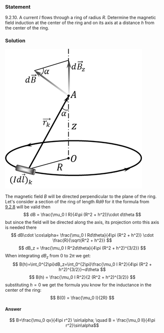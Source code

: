 ###  Statement 

$9.2.10.$ A current $I$ flows through a ring of radius $R$. Determine the magnetic field induction at the center of the ring and on its axis at a distance $h$ from the center of the ring. 

### Solution

![ The field induction at point $A$, located on the axis of the ring at a distance $z$ from its center |447x455, 39%](../../img/9.2.10/9.2.10_1.png)

The magnetic field $B$ will be directed perpendicular to the plane of the ring. Let's consider a section of the ring of length $Rd\theta$ for it the formula from [9.2.8](../9.2.8) will be valid then $$ dB = \frac{\mu_0 I R}{4\pi (R^2 + h^2)}\cdot d\theta $$ but since the field will be directed along the axis, its projection onto this axis is needed there $$ dB\cdot \cos\alpha= \frac{\mu_0 I Rd\theta}{4\pi (R^2 + h^2)} \cdot \frac{R}{\sqrt{R^2 + h^2}} $$ $$ dB_z = \frac{\mu_0 I R^2d\theta}{4\pi (R^2 + h^2)^{3/2}} $$ When integrating $dB_z$ from $0$ to $2\pi$ we get: $$ B(h)=\int_0^{2\pi}dB_z=\int_0^{2\pi}\frac{\mu_0 I R^2}{4\pi (R^2 + h^2)^{3/2}}~d\theta $$ $$ B(h) = \frac{\mu_0 I R^2}{2 (R^2 + h^2)^{3/2}} $$ substituting $h = 0$ we get the formula you know for the inductance in the center of the ring: $$ B(0) = \frac{\mu_0 I}{2R} $$ 

#### Answer

$$ B=\frac{\mu_0 qv}{4\pi r^2} \sin\alpha; \quad B = \frac{\mu_0 Il}{4\pi r^2}\sin\alpha$$ 

